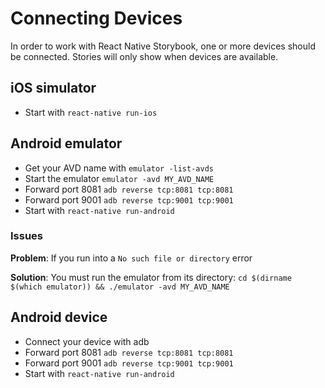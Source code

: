 # Connecting Devices

In order to work with React Native Storybook, one or more devices should be connected. Stories will only show when devices are available.

## iOS simulator

-   Start with `react-native run-ios`

## Android emulator

-   Get your AVD name with `emulator -list-avds`
-   Start the emulator `emulator -avd MY_AVD_NAME`
-   Forward port 8081 `adb reverse tcp:8081 tcp:8081`
-   Forward port 9001 `adb reverse tcp:9001 tcp:9001`
-   Start with `react-native run-android`

### Issues
**Problem**: If you run into a `No such file or directory` error

**Solution**: You must run the emulator from its directory: `cd $(dirname $(which emulator)) && ./emulator -avd MY_AVD_NAME`

## Android device

-   Connect your device with adb
-   Forward port 8081 `adb reverse tcp:8081 tcp:8081`
-   Forward port 9001 `adb reverse tcp:9001 tcp:9001`
-   Start with `react-native run-android`
